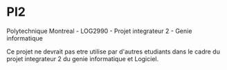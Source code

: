 # PI2
Polytechnique Montreal - LOG2990 - Projet integrateur 2 - Genie informatique

Ce projet ne devrait pas etre utilise par d'autres etudiants dans le cadre du projet integrateur 2 du genie informatique et Logiciel.